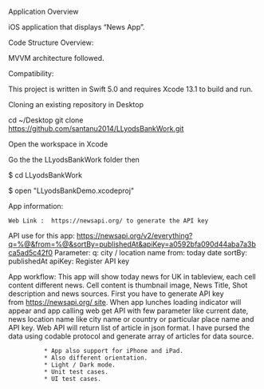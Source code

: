 Application Overview

iOS application that displays “News App”.

Code Structure Overview:

 MVVM architecture followed.


Compatibility:

This project is written in Swift 5.0 and requires Xcode 13.1 to build and run.

Cloning an existing repository in  Desktop

cd ~/Desktop
  git clone https://github.com/santanu2014/LLyodsBankWork.git

Open the workspace in Xcode

Go the the LLyodsBankWork folder then 

$ cd LLyodsBankWork

$ open "LLyodsBankDemo.xcodeproj"

App information:

    Web Link :  https://newsapi.org/ to generate the API key
    
API use for this app: 
    https://newsapi.org/v2/everything?q=%@&from=%@&sortBy=publishedAt&apiKey=a0592bfa090d44aba7a3bca5ad5c42f0
    Parameter: q: city / location name
               from: today date
               sortBy: publishedAt
               apiKey: Register API key
            
App workflow: This app will show today news for UK in tableview, each cell content different news. Cell content is thumbnail image,               News Title, Shot description and news sources. 
              First you have to generate API key from https://newsapi.org/ site.
              When app lunches loading indicator will appear and app calling web get API
              with few parameter like current date, news location name like city name or
              country or particular place name and API key. Web API will return list of article
              in json format. I have pursed the data using codable protocol and generate array of articles for data source.
            
              * App also support for iPhone and iPad.
              * Also different orientation.
              * Light / Dark mode.
              * Unit test cases.
              * UI test cases.



